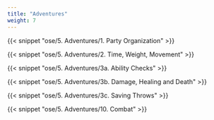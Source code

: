 ```yaml
---
title: "Adventures"
weight: 7
---
```


{{< snippet "ose/5. Adventures/1. Party Organization" >}}

{{< snippet "ose/5. Adventures/2. Time, Weight, Movement" >}}

{{< snippet "ose/5. Adventures/3a. Ability Checks" >}}

{{< snippet "ose/5. Adventures/3b. Damage, Healing and Death" >}}

{{< snippet "ose/5. Adventures/3c. Saving Throws" >}}

{{< snippet "ose/5. Adventures/10. Combat" >}}
